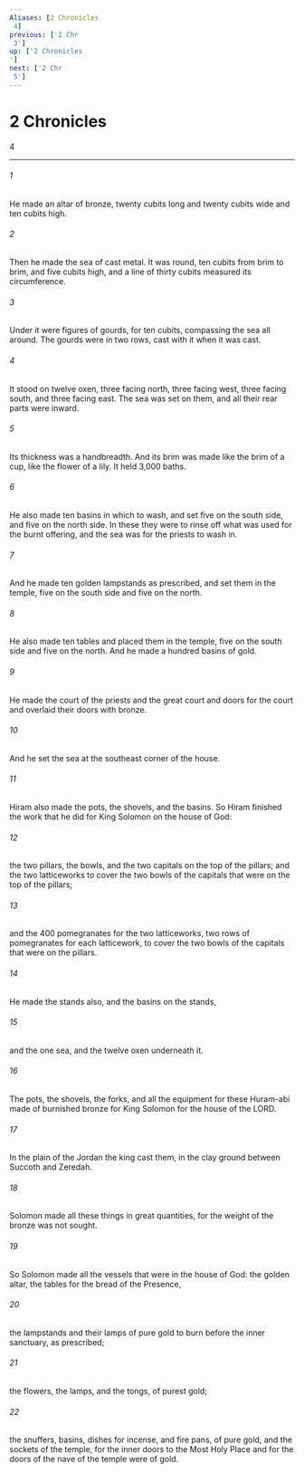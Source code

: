 ```yaml
---
Aliases: [2 Chronicles 4]
previous: ['2 Chr 3']
up: ['2 Chronicles']
next: ['2 Chr 5']
---
```

# 2 Chronicles 4

***
 

###### 1 
He made an altar of bronze, twenty cubits long and twenty cubits wide and ten cubits high.  

###### 2 
Then he made the sea of cast metal. It was round, ten cubits from brim to brim, and five cubits high, and a line of thirty cubits measured its circumference.  

###### 3 
Under it were figures of gourds, for ten cubits, compassing the sea all around. The gourds were in two rows, cast with it when it was cast.  

###### 4 
It stood on twelve oxen, three facing north, three facing west, three facing south, and three facing east. The sea was set on them, and all their rear parts were inward.  

###### 5 
Its thickness was a handbreadth. And its brim was made like the brim of a cup, like the flower of a lily. It held 3,000 baths.  

###### 6 
He also made ten basins in which to wash, and set five on the south side, and five on the north side. In these they were to rinse off what was used for the burnt offering, and the sea was for the priests to wash in.  

###### 7 
And he made ten golden lampstands as prescribed, and set them in the temple, five on the south side and five on the north.  

###### 8 
He also made ten tables and placed them in the temple, five on the south side and five on the north. And he made a hundred basins of gold.  

###### 9 
He made the court of the priests and the great court and doors for the court and overlaid their doors with bronze.  

###### 10 
And he set the sea at the southeast corner of the house.  

###### 11 
Hiram also made the pots, the shovels, and the basins. So Hiram finished the work that he did for King Solomon on the house of God:  

###### 12 
the two pillars, the bowls, and the two capitals on the top of the pillars; and the two latticeworks to cover the two bowls of the capitals that were on the top of the pillars;  

###### 13 
and the 400 pomegranates for the two latticeworks, two rows of pomegranates for each latticework, to cover the two bowls of the capitals that were on the pillars.  

###### 14 
He made the stands also, and the basins on the stands,  

###### 15 
and the one sea, and the twelve oxen underneath it.  

###### 16 
The pots, the shovels, the forks, and all the equipment for these Huram-abi made of burnished bronze for King Solomon for the house of the LORD.  

###### 17 
In the plain of the Jordan the king cast them, in the clay ground between Succoth and Zeredah.  

###### 18 
Solomon made all these things in great quantities, for the weight of the bronze was not sought.  

###### 19 
So Solomon made all the vessels that were in the house of God: the golden altar, the tables for the bread of the Presence,  

###### 20 
the lampstands and their lamps of pure gold to burn before the inner sanctuary, as prescribed;  

###### 21 
the flowers, the lamps, and the tongs, of purest gold;  

###### 22 
the snuffers, basins, dishes for incense, and fire pans, of pure gold, and the sockets of the temple, for the inner doors to the Most Holy Place and for the doors of the nave of the temple were of gold.

